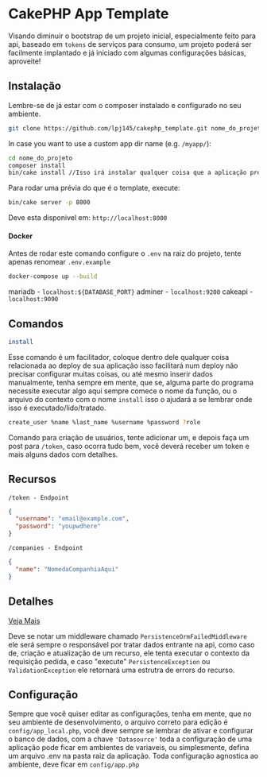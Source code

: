 # CakePHP App Template

Visando diminuir o bootstrap de um projeto inicial, especialmente feito para api,
baseado em ``tokens`` de serviços para consumo, um projeto poderá ser facilmente
implantado e já iniciado com algumas configurações básicas, aproveite! 

## Instalação

Lembre-se de já estar com o composer instalado e configurado no seu ambiente.

```bash
git clone https://github.com/lpj145/cakephp_template.git nome_do_projeto
```

In case you want to use a custom app dir name (e.g. `/myapp/`):

```bash
cd nome_do_projeto
composer install
bin/cake install //Isso irá instalar qualquer coisa que a aplicação precise, incluindo, rodar migrations.
```

Para rodar uma prévia do que é o template, execute:

```bash
bin/cake server -p 8000
```

Deve esta disponivel em: `http://localhost:8000`

#### Docker
Antes de rodar este comando configure o `.env` na raiz do projeto, tente apenas renomear `.env.example`
````bash
docker-compose up --build
````
mariadb - `localhost:${DATABASE_PORT}`
adminer - `localhost:9200`
cakeapi - `localhost:9090`

## Comandos

````bash
install
````
Esse comando é um facilitador, coloque dentro dele
qualquer coisa relacionada ao deploy de sua aplicação
isso facilitará num deploy não precisar configurar muitas coisas,
ou até mesmo inserir dados manualmente, tenha sempre em mente, que se,
alguma parte do programa necessite executar algo aqui sempre comece o nome da função,
ou o arquivo do contexto com o nome ``install`` isso o ajudará a se lembrar onde isso é executado/lido/tratado.

````bash
create_user %name %last_name %username %password ?role
````

Comando para criação de usuários, tente adicionar um, e depois
faça um post para ``/token``, caso ocorra tudo bem, você deverá receber um token
e mais alguns dados com detalhes.

## Recursos

``/token - Endpoint``
````json
{
  "username": "email@example.com",
  "password": "youpwdhere"
}
````

``/companies - Endpoint``
````json
{
  "name": "NomedaCompanhiaAqui"
}
````

## Detalhes

[Veja Mais](Detalhes.md)

Deve se notar um middleware chamado ``PersistenceOrmFailedMiddleware`` ele
será sempre o responsável por tratar dados entrante na api, como caso de,
criação e atualização de um recurso, ele tenta executar o contexto da requisição
pedida, e caso "execute" ``PersistenceException`` ou `ValidationException` ele retornará
uma estrutra de errors do recurso.

## Configuração
Sempre que você quiser editar as configurações, tenha em mente, que no seu
ambiente de desenvolvimento, o arquivo correto para edição é `config/app_local.php`,
você deve sempre se lembrar de ativar e configurar o banco de dados, com a chave `'Datasource'`
toda a configuração de uma aplicação pode ficar em ambientes de variaveis, ou simplesmente,
defina um arquivo .env na pasta raiz da aplicação.
Toda configuração agnostica ao ambiente, deve ficar em `config/app.php`
